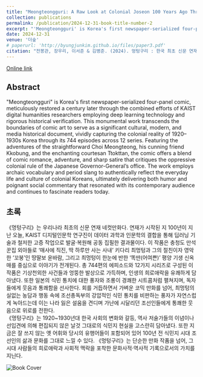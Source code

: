 ```yaml
---
title: "Meongteongguri: A Raw Look at Colonial Joseon 100 Years Ago Through Korea’s First Newspaper-Serialized Four-Panel Comic<br>(멍텅구리 : 한국 최초 신문 연재 네컷만화로 100년 전 날것의 식민지 조선을 보다)"
collection: publications
permalink: /publication/2024-12-31-book-title-number-2
excerpt: "'Meongteongguri' is Korea's first newspaper-serialized four-panel comic, meticulously restored a century later through the combined efforts of KAIST digital humanities researchers employing deep learning technology and rigorous historical verification."
date: 2024-12-31
venue: '더숲'
# paperurl: 'http://byungjunkim.github.io/files/paper3.pdf'
citation: "전봉관, 장우리, 이서준 & 김병준. (2024). 멍텅구리 : 한국 최초 신문 연재 네컷만화로 100년 전 날것의 식민지 조선을 보다. <i>더숲</i>."
---
```

[Online link](https://www.riss.kr/link?id=M17138304)  

## Abstract
"Meongteongguri" is Korea's first newspaper-serialized four-panel comic, meticulously restored a century later through the combined efforts of KAIST digital humanities researchers employing deep learning technology and rigorous historical verification. This monumental work transcends the boundaries of comic art to serve as a significant cultural, modern, and media historical document, vividly capturing the colonial reality of 1920–1930s Korea through its 744 episodes across 12 series. Featuring the adventures of the straightforward Choi Meongteong, his cunning friend Kkobung, and the enchanting courtesan Ttokttan, the comic offers a blend of comic romance, adventure, and sharp satire that critiques the oppressive colonial rule of the Japanese Governor-General’s office. The work employs archaic vocabulary and period slang to authentically reflect the everyday life and culture of colonial Koreans, ultimately delivering both humor and poignant social commentary that resonated with its contemporary audience and continues to fascinate readers today.

## 초록
《멍텅구리》는 우리나라 최초의 신문 연재 네컷만화다. 연재가 시작된 지 100년이 지난 오늘, KAIST 디지털인문학 연구진이 데이터 과학과 인문학의 결합을 통해 딥러닝 기술과 철저한 고증 작업으로 발굴·복원해 공동 집필한 결과물이다. 이 작품은 충청도 만석꾼집 외아들로 ‘매사에 직진, 딱 하루만 사는 사내’ 키다리 최멍텅과 그의 절친이자 영악한 ‘꼬붕’인 땅딸보 윤바람, 그리고 최멍텅이 한눈에 반한 ‘똑딴(어여쁜)’ 평양 기생 신옥매를 중심으로 이야기가 전개된다. 총 744편의 에피소드와 12가지 시리즈로 구성된 이 작품은 기상천외한 사건들과 엉뚱한 발상으로 가득하며, 인생의 희로애락을 유쾌하게 담아냈다. 또한 일본의 식민 통치에 대한 풍자와 조롱이 경쾌한 시트콤처럼 펼쳐지며, 독자들에게 웃음과 통쾌함을 선사한다. 회를 거듭하면서 가벼운 코믹 만화를 넘어, 최멍텅의 실없는 농담과 행동 속에 조선총독부의 강압적인 식민 통치를 비판하는 풍자가 자연스럽게 녹아드는데 이는 나라 잃은 설움을 견디며 가난에 시달리던 조선인들에게 통쾌한 웃음으로 위로를 전한다.  
《멍텅구리》는 1920~1930년대 한국 사회의 변화와 갈등, 역사 저술가들의 이념이나 선입견에 의해 편집되지 않은 날것 그대로의 식민지 현실을 고스란히 담아냈다. 또한 지금은 잘 쓰지 않는 옛 어휘와 당시의 유행어들이 포함되어 있어 100년 전 식민지 시대 조선인의 삶과 문화를 그대로 느낄 수 있다. 《멍텅구리》는 단순한 만화 작품을 넘어, 그 시대 사람들의 희로애락과 사회적 맥락을 포착한 문화사적·역사적 기록으로서의 가치를 지닌다.  

![Book Cover](http://byungjunkim.github.io/files/figures/book2.jpg "Book Cover")  